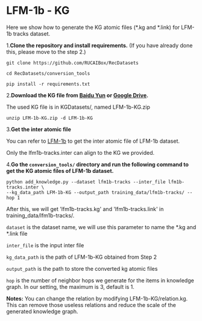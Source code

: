 # LFM-1b - KG

Here we show how to generate the KG atomic files (*.kg and *.link)
for LFM-1b tracks dataset.

1.**Clone the repository and install requirements.** 
(If you have already done this, please move to the step 2.)

```
git clone https://github.com/RUCAIBox/RecDatasets

cd RecDatasets/conversion_tools

pip install -r requirements.txt
```

2.**Download the KG file from [Baidu Yun](https://pan.baidu.com/s/1p51sWMgVFbAaHQmL4aD_-g) or [Google Drive](https://drive.google.com/drive/folders/1so0lckI6N6_niVEYaBu-LIcpOdZf99kj?usp=sharing).**

The used KG file is in KGDatasets/, named LFM-1b-KG.zip

```
unzip LFM-1b-KG.zip -d LFM-1b-KG
```

3.**Get the inter atomic file**

You can refer to [LFM-1b](https://github.com/RUCAIBox/RecDatasets/blob/master/conversion_tools/usage/LFM-1b.md) 
to get the inter atomic file of LFM-1b dataset.

Only the lfm1b-tracks.inter can align to the KG we provided. 


4.**Go the ``conversion_tools/`` directory 
and run the following command to get the KG atomic files of LFM-1b dataset.**

```
python add_knowledge.py --dataset lfm1b-tracks --inter_file lfm1b-tracks.inter \ 
--kg_data_path LFM-1b-KG --output_path training_data/lfm1b-tracks/ --hop 1
```

After this, we will get 'lfm1b-tracks.kg' and 'lfm1b-tracks.link' in training_data/lfm1b-tracks/.

`dataset` is the dataset name, we will use this parameter to name the *.kg and *.link file

`inter_file` is the input inter file

`kg_data_path` is the path of LFM-1b-KG obtained from Step 2

`output_path` is the path to store the converted kg atomic files

`hop` is the number of neighbor hops we generate for the items in knowledge graph. In our setting, the maximum is 3, default is 1.

**Notes:** You can change the relation by modifying LFM-1b-KG/relation.kg. 
This can remove those useless relations and reduce the scale of the generated knowledge graph.